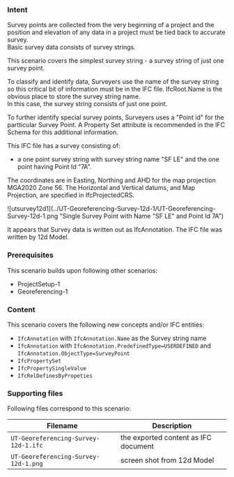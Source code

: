 
### Intent

Survey points are collected from the very beginning of a project and the position and elevation of any data in a project must be tied back to accurate survey.  
Basic survey data consists of survey strings.

This scenario covers the simplest survey string - a survey string of just one survey point.

To classify and identify data, Surveyers use the name of the survey string so this critical bit of information must be in the IFC file.
IfcRoot.Name is the obvious place to store the survey string name.  
In this case, the survey string consists of just one point.

To further identify special survey points, Surveyers uses a "Point id" for the partticular Survey Point.
A Property Set attribute is recommended in the IFC Schema for this additional information.  

This IFC file has a survey consisting of:

- a one point survey string with survey string name "SF LE" and the one point having Point Id "7A".

The coordinates are in Easting, Northing and AHD for the map projection MGA2020 Zone 56.
The Horizontal and Vertical datums, and Map Projection, are specified in IfcProjectedCRS.

![utsurvey12d1](../UT-Georeferencing-Survey-12d-1/UT-Georeferencing-Survey-12d-1.png  "Single Survey Point with Name "SF LE" and Point Id 7A") 

It appears that Survey data is written out as IfcAnnotation.
The IFC file was written by 12d Model. 

### Prerequisites

This scenario builds upon following other scenarios:

- ProjectSetup-1
- Georeferencing-1

### Content

This scenario covers the following new concepts and/or IFC entities:

-  `IfcAnnotation` with `IfcAnnotation.Name` as the Survey string name
-  `IfcAnnotation` with `IfcAnnotation.PredefinedType=USERDEFINED` and `IfcAnnotation.ObjectType=SurveyPoint`
-  `IfcPropertySet`
-  `IfcPropertySingleValue`
-  `IfcRelDefinesByPropeties`

### Supporting files

Following files correspond to this scenario:

| Filename                              | Description                        |
|---------------------------------------|------------------------------------|
| `UT-Georeferencing-Survey-12d-1.ifc`  | the exported content as IFC document |
| `UT-Georeferencing-Survey-12d-1.png`      | screen shot from 12d Model           |

